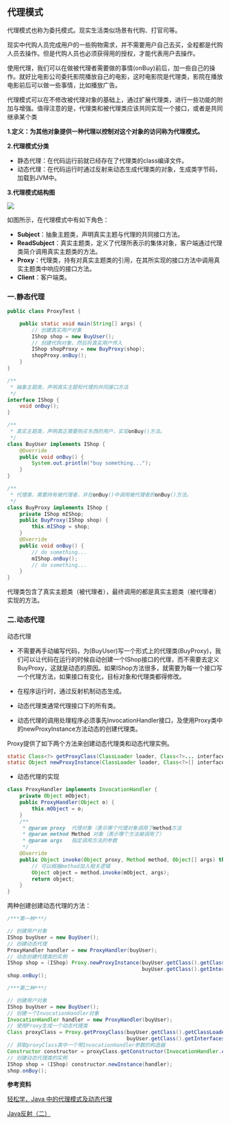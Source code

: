 ## 代理模式

代理模式也称为委托模式。现实生活类似场景有代购、打官司等。

现实中代购人员完成用户的一些购物需求，并不需要用户自己去买，全程都是代购人员去操作。但是代购人员也必须获得用的授权，才能代表用户去操作。

使用代理，我们可以在做被代理者需要做的事情(onBuy)前后，加一些自己的操作。就好比电影公司委托影院播放自己的电影，这时电影院是代理类，影院在播放电影前后可以做一些事情，比如播放广告。

代理模式可以在不修改被代理对象的基础上，通过扩展代理类，进行一些功能的附加与增强。值得注意的是，代理类和被代理类应该共同实现一个接口，或者是共同继承某个类

**1.定义：为其他对象提供一种代理以控制对这个对象的访问称为代理模式。**

**2.代理模式分类**

* 静态代理：在代码运行前就已经存在了代理类的class编译文件。
* 动态代理：在代码运行时通过反射来动态生成代理类的对象，生成类字节码，加载到JVM中。

**3.代理模式结构图**

![](https://github.com/NieJianJian/AndroidNotes/blob/master/Picture/proxypattern.jpg)

如图所示，在代理模式中有如下角色：

* **Subject**：抽象主题类，声明真实主题与代理的共同接口方法。
* **ReadSubject**：真实主题类，定义了代理所表示的集体对象，客户端通过代理类简介调用真实主题类的方法。
* **Proxy**：代理类，持有对真实主题类的引用，在其所实现的接口方法中调用真实主题类中响应的接口方法。
* **Client**：客户端类。

### 一.静态代理

```java
public class ProxyTest {

    public static void main(String[] args) {
        // 创建真实用户对象
        IShop shop = new BuyUser();
        // 创建代购对象，然后将真实用户传入
        IShop shopProxy = new BuyProxy(shop);
        shopProxy.onBuy();
    }
}

/**
 * 抽象主题类，声明真实主题和代理的共同接口方法
 */
interface IShop {
    void onBuy();
}

/**
 * 真实主题类，声明真正需要购买东西的用户，实现onBuy()方法。
 */
class BuyUser implements IShop {
    @Override
    public void onBuy() {
        System.out.println("buy something...");
    }
}

/**
 * 代理类，需要持有被代理者，并在onBuy()中调用被代理者的onBuy()方法。
 */
class BuyProxy implements IShop {
    private IShop mIShop;
    public BuyProxy(IShop shop) {
        this.mIShop = shop;
    }
    @Override
    public void onBuy() {
        // do something...
        mIShop.onBuy();
        // do something...
    }
}
```

代理类包含了真实主题类（被代理者），最终调用的都是真实主题类（被代理者）实现的方法。

### 二.动态代理

动态代理

* 不需要再手动编写代码，为(BuyUser)写一个形式上的代理类(BuyProxy)，我们可以让代码在运行的时候自动创建一个IShop接口的代理，而不需要去定义BuyProxy，这就是动态的原因。如果IShop方法很多，就需要为每一个接口写一个代理方法，如果接口有变化，目标对象和代理类都得修改。

* 在程序运行时，通过反射机制动态生成。
* 动态代理类通常代理接口下的所有类。
* 动态代理的调用处理程序必须事先InvocationHandler接口，及使用Proxy类中的newProxyInstance方法动态的创建代理类。

Proxy提供了如下两个方法来创建动态代理类和动态代理实例。

```java
static Class<?> getProxyClass(ClassLoader loader, Class<?>... interfaces) 返回代理类的java.lang.Class对象。第一个参数是类加载器对象（即哪个类加载器来加载这个代理类到 JVM 的方法区），第二个参数是接口（表明你这个代理类需要实现哪些接口），第三个参数是调用处理器类实例（指定代理类中具体要干什么），该代理类将实现interfaces所指定的所有接口，执行代理对象的每个方法时都会被替换执行InvocationHandler对象的invoke方法。
static Object newProxyInstance(ClassLoader loader, Class<?>[] interfaces, InvocationHandler h) 返回代理类实例。参数与上述方法一致。
```

* 动态代理的实现

```java
class ProxyHandler implements InvocationHandler {
    private Object mObject;
    public ProxyHandler(Object o) {
        this.mObject = o;
    }
    /**
     * @param proxy  代理对象（表示哪个代理对象调用了method方法
     * @param method Method 对象（表示哪个方法被调用了）
     * @param args   指定调用方法的参数
     */
    @Override
    public Object invoke(Object proxy, Method method, Object[] args) throws Throwable {
        // 可以根据method加入相关逻辑
        Object object = method.invoke(mObject, args);
        return object;
    }
}
```

两种创建创建动态代理的方法：

```java
/***第一种***/

// 创建用户对象
IShop buyUser = new BuyUser();
// 创建动态代理
ProxyHandler handler = new ProxyHandler(buyUser);
// 动态创建代理类的实例
IShop shop = (IShop) Proxy.newProxyInstance(buyUser.getClass().getClassLoader(), 	
                                            buyUser.getClass().getInterfaces(), handler);
shop.onBuy();
```

```java
/***第二种***/

// 创建用户对象
IShop buyUser = new BuyUser();
// 创建一个InvocationHandler对象
InvocationHandler handler = new ProxyHandler(buyUser);
// 使用Proxy生成一个动态代理类
Class proxyClass = Proxy.getProxyClass(buyUser.getClass().getClassLoader(), 
                                       buyUser.getClass().getInterfaces());
// 获取proxyClass类中一个带InvocationHandler参数的构造器
Constructor constructor = proxyClass.getConstructor(InvocationHandler.class);
// 创建动态代理类的实例
IShop shop = (IShop) constructor.newInstance(handler);
shop.onBuy();
```



**参考资料**

[轻松学，Java 中的代理模式及动态代理](https://blog.csdn.net/briblue/article/details/73928350)

[Java反射（二）](https://github.com/LRH1993/android_interview/blob/master/java/basis/reflection2.md)


